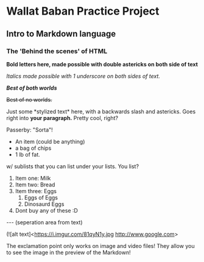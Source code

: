 # Wallat Baban Practice Project

## Intro to Markdown language

### The 'Behind the scenes' of HTML

**Bold letters here, made possible with double astericks on both side of text**

_Italics made possible with 1 underscore on both sides of text._

**_Best of both worlds_**

~~Best of no worlds.~~

Just some \*stylized text\* here, with a backwards slash and astericks. Goes
right into **your paragraph.** Pretty cool, right?

Passerby: "Sorta"!

- An item (could be anything)
- a bag of chips
- 1 lb of fat.

w/ sublists that you can list under your lists. You list?

1. Item one: Milk
2. Item two: Bread
3. Item three: Eggs
   1. Eggs of Eggs
   2. Dinosaurd Eggs
4. Dont buy any of these :D

--- (seperation area from text)

(![alt text]<<https://i.imgur.com/81qyN1y.jpg> <http://www.google.com>>

The exclamation point only works on image and video files! They allow you to see the image in the preview of the Markdown!
